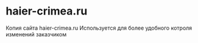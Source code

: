 # haier-crimea.ru
Копия сайта haier-crimea.ru 
Используется для более удобного котроля изменений заказчиком
